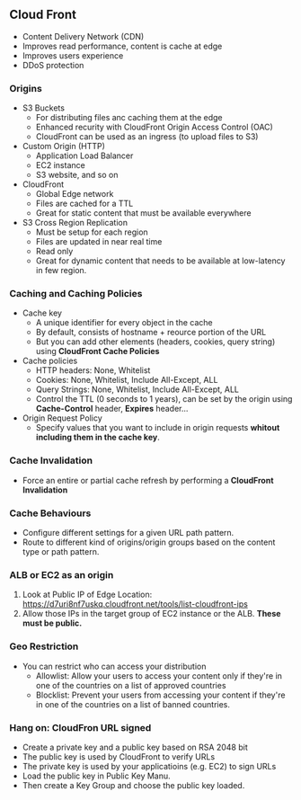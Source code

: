 ## Cloud Front
- Content Delivery Network (CDN)
- Improves read performance, content is cache at edge
- Improves users experience
- DDoS protection

### Origins
- S3 Buckets
    - For distributing files anc caching them at the edge
    - Enhanced recurity with CloudFront Origin Access Control (OAC)
    - CloudFront can be used as an ingress (to upload files to S3)
- Custom Origin (HTTP)
    - Application Load Balancer
    - EC2 instance
    - S3 website, and so on
- CloudFront
    - Global Edge network
    - Files are cached for a TTL
    - Great for static content that must be available everywhere
- S3 Cross Region Replication
    - Must be setup for each region
    - Files are updated in near real time
    - Read only
    - Great for dynamic content that needs to be available at low-latency in few region.

### Caching and Caching Policies
- Cache key
    - A unique identifier for every object in the cache
    - By default, consists of hostname + reource portion of the URL
    - But you can add other elements (headers, cookies, query string) using **CloudFront Cache Policies**
- Cache policies
    - HTTP headers: None, Whitelist
    - Cookies: None, Whitelist, Include All-Except, ALL
    - Query Strings: None, Whitelist, Include All-Except, ALL
    - Control the TTL (0 seconds to 1 years), can be set by the origin using **Cache-Control** header, **Expires** header...
- Origin Request Policy
    - Specify values that you want to include in origin requests **whitout including them in the cache key**.

### Cache Invalidation
- Force an entire or partial cache refresh by performing a **CloudFront Invalidation**

### Cache Behaviours
- Configure different settings for a given URL path pattern.
- Route to different kind of origins/origin groups based on the content type or path pattern.

### ALB or EC2 as an origin
1. Look at Public IP of Edge Location: https://d7uri8nf7uskq.cloudfront.net/tools/list-cloudfront-ips
2. Allow those IPs in the target group of EC2 instance or the ALB. **These must be public.**

### Geo Restriction
- You can restrict who can access your distribution
    - Allowlist: Allow your users to access your content only if they're in one of the countries on a list of approved countries
    - Blocklist: Prevent your users from accessing your content if they're in one of the countries on a list of banned countries.

### Hang on: CloudFron URL signed
- Create a private key and a public key based on RSA 2048 bit 
- The public key is used by CloudFront to verify URLs
- The private key is used by your applicatioins (e.g. EC2) to sign URLs
- Load the public key in Public Key Manu.
- Then create a Key Group and choose the public key loaded.